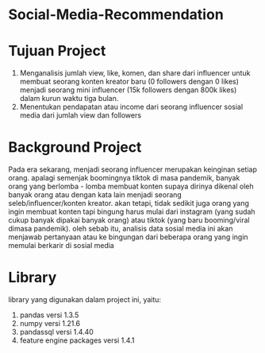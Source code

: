 # Social-Media-Recommendation

# Tujuan Project
1. Menganalisis jumlah view, like, komen, dan share dari influencer untuk membuat seorang konten kreator baru (0 followers dengan 0 likes) menjadi seorang mini influencer (15k followers dengan 800k likes) dalam kurun waktu tiga bulan.
2. Menentukan pendapatan atau income dari seorang influencer sosial media dari jumlah view dan followers

# Background Project
Pada era sekarang, menjadi seorang influencer merupakan keinginan setiap orang. apalagi semenjak boomingnya tiktok di masa pandemik, banyak orang yang berlomba - lomba membuat konten supaya dirinya dikenal oleh banyak orang atau dengan kata lain menjadi seorang seleb/influencer/konten kreator. akan tetapi, tidak sedikit juga orang yang ingin membuat konten tapi bingung harus mulai dari instagram (yang sudah cukup banyak dipakai banyak orang) atau tiktok (yang baru booming/viral dimasa pandemik). oleh sebab itu, analisis data sosial media ini akan menjawab pertanyaan atau ke bingungan dari beberapa orang yang ingin memulai berkarir di sosial media

# Library
library yang digunakan dalam project ini, yaitu:
1. pandas versi 1.3.5
2. numpy versi 1.21.6
3. pandassql versi 1.4.40
4. feature engine packages versi 1.4.1

